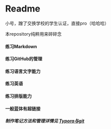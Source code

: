 # Readme

小号，蹭了交换学校的学生认证，直接pro（哈哈哈）

本repository纯粹用来碎碎念

#### 练习Markdown

#### 练习GitHub的管理

#### 练习语言文字能力

#### 练习英语

#### 练习排版能力

#### 一般蓝体有超链接

##### 制作笔记方法和管理详情见 [Typora与git](https://github.com/Binaryhuang69/Travel-Diary/blob/main/Typora%E4%B8%8Egit.md)

